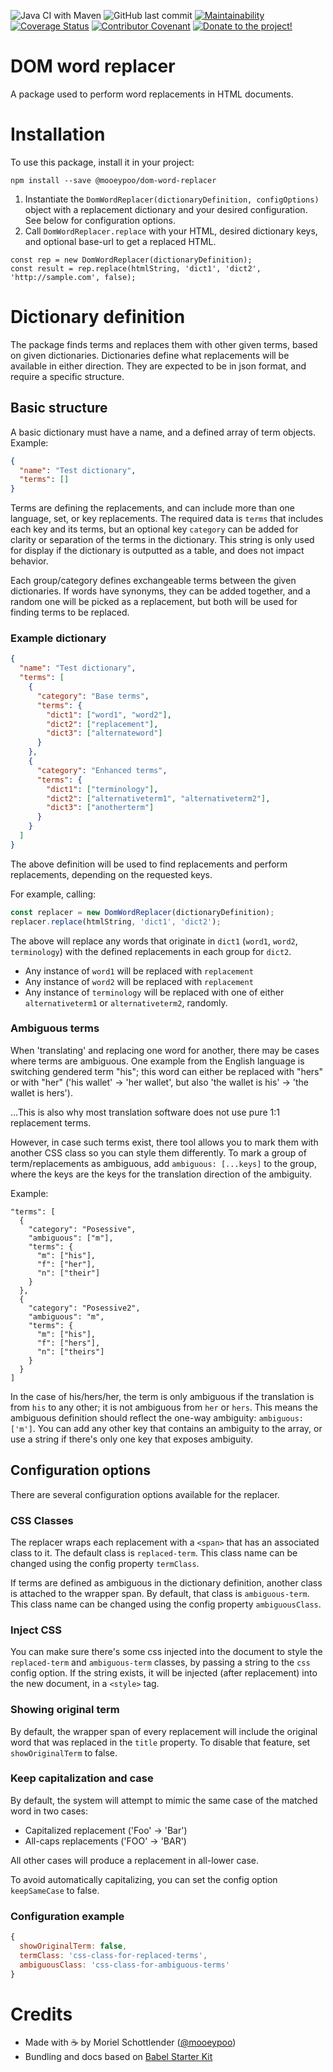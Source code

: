 ![Java CI with Maven](https://github.com/mooeypoo/dom-word-replacer/workflows/Node.js%20CI/badge.svg) ![GitHub last commit](https://img.shields.io/github/last-commit/mooeypoo/dom-word-replacer) [![Maintainability](https://api.codeclimate.com/v1/badges/81b1c5c9f6fde4d37bff/maintainability)](https://codeclimate.com/github/mooeypoo/dom-word-replacer/maintainability) [![Coverage Status](https://coveralls.io/repos/github/mooeypoo/dom-word-replacer/badge.svg?branch=main)](https://coveralls.io/github/mooeypoo/dom-word-replacer?branch=main) [![Contributor Covenant](https://img.shields.io/badge/Contributor%20Covenant-v2.0%20adopted-ff69b4.svg)](code_of_conduct.md) [![Donate to the project!](https://img.shields.io/badge/Buy%20me%20a%20coffee!-Donate-ff69b4?style=flat)](https://ko-fi.com/mooeypoo)

# DOM word replacer

A package used to perform word replacements in HTML documents.

# Installation

To use this package, install it in your project:

```
npm install --save @mooeypoo/dom-word-replacer
```

1. Instantiate the `DomWordReplacer(dictionaryDefinition, configOptions)` object with a replacement dictionary and your desired configuration. See below for configuration options.
2. Call `DomWordReplacer.replace` with your HTML, desired dictionary keys, and optional base-url to get a replaced HTML.

```
const rep = new DomWordReplacer(dictionaryDefinition);
const result = rep.replace(htmlString, 'dict1', 'dict2', 'http://sample.com', false);
```

# Dictionary definition

The package finds terms and replaces them with other given terms, based on given dictionaries. Dictionaries define what replacements will be available in either direction. They are expected to be in json format, and require a specific structure.

## Basic structure

A basic dictionary must have a name, and a defined array of term objects. Example:

```json
{
  "name": "Test dictionary",
  "terms": []
}
```

Terms are defining the replacements, and can include more than one language, set, or key replacements. The required data is `terms` that includes each key and its terms, but an optional key `category` can be added for clarity or separation of the terms in the dictionary. This string is only used for display if the dictionary is outputted as a table, and does not impact behavior.

Each group/category defines exchangeable terms between the given dictionaries. If words have synonyms, they can be added together, and a random one will be picked as a replacement, but both will be used for finding terms to be replaced.

### Example dictionary

```json
{
  "name": "Test dictionary",
  "terms": [
    {
      "category": "Base terms",
      "terms": {
        "dict1": ["word1", "word2"],
        "dict2": ["replacement"],
        "dict3": ["alternateword"]
      }
    },
    {
      "category": "Enhanced terms",
      "terms": {
        "dict1": ["terminology"],
        "dict2": ["alternativeterm1", "alternativeterm2"],
        "dict3": ["anotherterm"]
      }
    }
  ]
}
```
The above definition will be used to find replacements and perform replacements, depending on the requested keys.

For example, calling:

```js
const replacer = new DomWordReplacer(dictionaryDefinition);
replacer.replace(htmlString, 'dict1', 'dict2');
```

The above will replace any words that originate in `dict1` (`word1`, `word2`, `terminology`) with the defined replacements in each group for `dict2`. 

* Any instance of `word1` will be replaced with `replacement`
* Any instance of `word2` will be replaced with `replacement`
* Any instance of `terminology` will be replaced with one of either `alternativeterm1` or `alternativeterm2`, randomly.

### Ambiguous terms

When 'translating' and replacing one word for another, there may be cases where terms are ambiguous. One example from the English language is switching gendered term "his"; this word can either be replaced with "hers" or with "her" ('his wallet' -> 'her wallet', but also 'the wallet is his' -> 'the wallet is hers'). 

...This is also why most translation software does not use pure 1:1 replacement terms.

However, in case such terms exist, there tool allows you to mark them with another CSS class so you can style them differently. To mark a group of term/replacements as ambiguous, add `ambiguous: [...keys]` to the group, where the keys are the keys for the translation direction of the ambiguity. 

Example:

```
"terms": [
  {
    "category": "Posessive",
    "ambiguous": ["m"],
    "terms": {
      "m": ["his"],
      "f": ["her"],
      "n": ["their"]
    }
  },
  {
    "category": "Posessive2",
    "ambiguous": "m",
    "terms": {
      "m": ["his"],
      "f": ["hers"],
      "n": ["theirs"]
    }
  }
]
```

In the case of his/hers/her, the term is only ambiguous if the translation is from `his` to any other; it is not ambiguous from `her` or `hers`. This means the ambiguous definition should reflect the one-way ambiguity: `ambiguous: ['m']`. You can add any other key that contains an ambiguity to the array, or use a string if there's only one key that exposes ambiguity.


## Configuration options

There are several configuration options available for the replacer.

### CSS Classes

The replacer wraps each replacement with a `<span>` that has an associated class to it. The default class is `replaced-term`. This class name can be changed using the config property `termClass`.

If terms are defined as ambiguous in the dictionary definition, another class is attached to the wrapper span. By default, that class is `ambiguous-term`. This class name can be changed using the config property `ambiguousClass`.

### Inject CSS

You can make sure there's some css injected into the document to style the `replaced-term` and `ambiguous-term` classes, by passing a string to the `css` config option. If the string exists,
it will be injected (after replacement) into the new document, in a `<style>` tag.

### Showing original term

By default, the wrapper span of every replacement will include the original word that was replaced in the `title` property. To disable that feature, set `showOriginalTerm` to false.

### Keep capitalization and case

By default, the system will attempt to mimic the same case of the matched word in two cases:
- Capitalized replacement ('Foo' -> 'Bar')
- All-caps replacements ('FOO' -> 'BAR')

All other cases will produce a replacement in all-lower case.

To avoid automatically capitalizing, you can set the config option `keepSameCase` to false.

### Configuration example

```js
{
  showOriginalTerm: false,
  termClass: 'css-class-for-replaced-terms',
  ambiguousClass: 'css-class-for-ambiguous-terms'
}
```

# Credits

* Made with :coffee: by Moriel Schottlender ([@mooeypoo](https://twitter.com/mooeypoo))
* Bundling and docs based on [Babel Starter Kit](https://github.com/kriasoft/babel-starter-kit)
